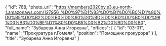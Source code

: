 {
    "id": 768,
    "photo_url": "https://members2020by.s3.eu-north-1.amazonaws.com/127956_%D0%97%D1%83%D0%B1%D0%B0%D1%80%D0%B5%D0%B2%D0%B0%D0%90%D0%BD%D0%BD%D0%B0%D0%98%D0%B3%D0%BE%D1%80%D0%B5%D0%B2%D0%BD%D0%B0",
    "full_name": "Зубарева Анна Игоревна",
    "offices": [
        {
            "id": "03-01",
            "name": "Прокуратура г.Гомеля",
            "position": "Помощник прокурора"
        }
    ],
    "title": "Зубарева Анна Игоревна"
}